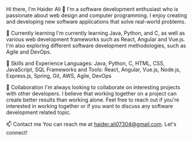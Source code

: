 Hi there, I'm Haider Ali 👋 
I'm a software development enthusiast who is passionate about web design and computer programming. I enjoy creating and developing new software applications that solve real-world problems.

🌱 Currently learning
I'm currently learning Java, Python, and C, as well as various web development frameworks such as React, Angular and Vue.js. I'm also exploring different software development methodologies, such as Agile and DevOps.

💼 Skills and Experience
Languages: Java, Python, C, HTML, CSS, JavaScript, SQL
Frameworks and Tools: React, Angular, Vue.js, Node.js, Express.js, Spring, Git, AWS, Agile, DevOps

🤝 Collaboration
I'm always looking to collaborate on interesting projects with other developers. I believe that working together on a project can create better results than working alone. Feel free to reach out if you're interested in working together or if you want to discuss any software development related topic.

📫 Contact me
You can reach me at haider.ali07304@gmail.com. Let's connect!

<!---
Haider-Ali-GitHub/Haider-Ali-GitHub is a ✨ special ✨ repository because its `README.md` (this file) appears on your GitHub profile.
You can click the Preview link to take a look at your changes.

💻 Projects
I've worked on various projects, including web applications, desktop applications and mobile apps. Some of my notable projects include:

Project 1: An e-commerce website built using React and Node.js
Project 2: A mobile app built using React Native and Firebase
Project 3: A desktop application built using Java Swing and MySQL
--->
